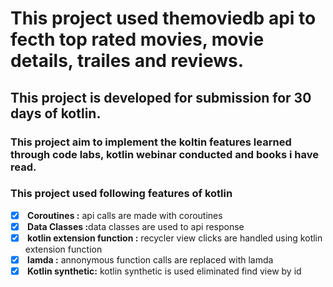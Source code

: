 # This project used themoviedb api to fecth top rated movies, movie details, trailes and reviews.

## This project is developed for submission for 30 days of kotlin.
### This project aim to implement the koltin features learned through code labs, kotlin webinar conducted and books i have read.

### This project used following features of kotlin 


- [x] <b> Coroutines :</b> api calls are made with coroutines 
- [x] <b> Data Classes :</b>data classes are used to api response
- [x] <b> kotlin extension function :</b>  recycler view clicks are handled using kotlin extension function
- [x] <b> lamda :</b> annonymous function calls are replaced with lamda
- [x] <b> Kotlin synthetic:</b>  kotlin synthetic is used eliminated find view by id 
